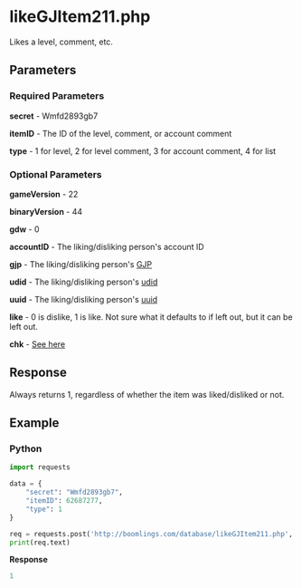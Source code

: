 # likeGJItem211.php

Likes a level, comment, etc.

## Parameters

### Required Parameters

**secret** - Wmfd2893gb7

**itemID** - The ID of the level, comment, or account comment

**type** - 1 for level, 2 for level comment, 3 for account comment, 4 for list

### Optional Parameters

**gameVersion** - 22

**binaryVersion** - 44

**gdw** - 0

**accountID** - The liking/disliking person's account ID

**gjp** - The liking/disliking person's [GJP](/topics/encryption/gjp.md)

**udid** - The liking/disliking person's [udid](/topics/encryption/id?id=udid)

**uuid** - The liking/disliking person's [uuid](/topics/encryption/id?id=uuid)

**like** - 0 is dislike, 1 is like. Not sure what it defaults to if left out, but it can be left out.

**chk** - [See here](/topics/encryption/chk.md?id=like)

## Response

Always returns 1, regardless of whether the item was liked/disliked or not.

## Example

<!-- tabs:start -->

### **Python**

```py
import requests

data = {
    "secret": "Wmfd2893gb7",
	"itemID": 62687277,
	"type": 1
}

req = requests.post('http://boomlings.com/database/likeGJItem211.php', data=data)
print(req.text)
```

**Response**
```py
1
```

<!-- tabs:end -->
